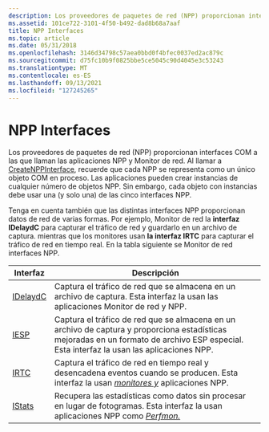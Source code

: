 ```yaml
---
description: Los proveedores de paquetes de red (NPP) proporcionan interfaces COM a las que llaman las aplicaciones NPP y Monitor de red.
ms.assetid: 101ce722-3101-4f50-b492-dad8b68a7aaf
title: NPP Interfaces
ms.topic: article
ms.date: 05/31/2018
ms.openlocfilehash: 3146d34798c57aea0bbd0f4bfec0037ed2ac879c
ms.sourcegitcommit: d75fc10b9f0825bbe5ce5045c90d4045e3c53243
ms.translationtype: MT
ms.contentlocale: es-ES
ms.lasthandoff: 09/13/2021
ms.locfileid: "127245265"
---
```

# <a name="npp-interfaces"></a>NPP Interfaces

Los proveedores de paquetes de red (NPP) proporcionan interfaces COM a las que llaman las aplicaciones NPP y Monitor de red. Al llamar a [CreateNPPInterface](createnppinterface.md), recuerde que cada NPP se representa como un único objeto COM en proceso. Las aplicaciones pueden crear instancias de cualquier número de objetos NPP. Sin embargo, cada objeto con instancias debe usar una (y solo una) de las cinco interfaces NPP.

Tenga en cuenta también que las distintas interfaces NPP proporcionan datos de red de varias formas. Por ejemplo, Monitor de red la **interfaz IDelaydC** para capturar el tráfico de red y guardarlo en un archivo de captura. mientras que los monitores usan **la interfaz IRTC** para capturar el tráfico de red en tiempo real. En la tabla siguiente se Monitor de red interfaces NPP.



| Interfaz                | Descripción                                                                                                                                                         |
|--------------------------|---------------------------------------------------------------------------------------------------------------------------------------------------------------------|
| [IDelaydC](idelaydc.md) | Captura el tráfico de red que se almacena en un archivo de captura. Esta interfaz la usan las aplicaciones Monitor de red y NPP.                                          |
| [IESP](iesp.md)         | Captura el tráfico de red que se almacena en un archivo de captura y proporciona estadísticas mejoradas en un formato de archivo ESP especial. Esta interfaz la usan las aplicaciones NPP. |
| [IRTC](irtc.md)         | Captura el tráfico de red en tiempo real y desencadena eventos cuando se producen. Esta interfaz la usan [*monitores y*](m.md) aplicaciones NPP.     |
| [IStats](istats.md)     | Recupera las estadísticas como datos sin procesar en lugar de fotogramas. Esta interfaz la usan aplicaciones NPP como [*Perfmon.*](p.md)                     |



 

 

 




